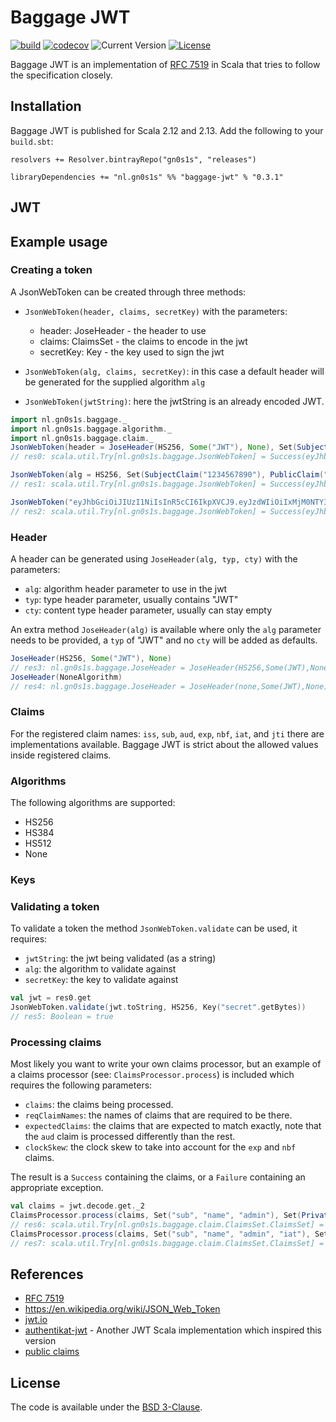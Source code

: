 # Baggage JWT

[![build](https://github.com/Philippus/baggage-jwt/workflows/build/badge.svg)](https://github.com/Philippus/baggage-jwt/actions/workflows/scala.yml?query=workflow%3Abuild+branch%3Amain)
[![codecov](https://codecov.io/gh/Philippus/baggage-jwt/branch/main/graph/badge.svg)](https://codecov.io/gh/Philippus/baggage-jwt)
![Current Version](https://img.shields.io/badge/version-0.3.1-brightgreen.svg?style=flat "0.3.1")
[![License](https://img.shields.io/badge/License-BSD%203--Clause-blue.svg?style=flat "BSD 3-Clause")](LICENSE.md)

Baggage JWT is an implementation of [RFC 7519](https://tools.ietf.org/html/rfc7519) in Scala that tries to follow the
specification closely.

## Installation
Baggage JWT is published for Scala 2.12 and 2.13. Add the following to your `build.sbt`:

```
resolvers += Resolver.bintrayRepo("gn0s1s", "releases")

libraryDependencies += "nl.gn0s1s" %% "baggage-jwt" % "0.3.1"
```

## JWT

## Example usage

### Creating a token
A JsonWebToken can be created through three methods:
- `JsonWebToken(header, claims, secretKey)` with the parameters: 
  - header: JoseHeader - the header to use
  - claims: ClaimsSet - the claims to encode in the jwt
  - secretKey: Key - the key used to sign the jwt

- `JsonWebToken(alg, claims, secretKey)`: in this case a default header will be generated for the supplied algorithm `alg`

- `JsonWebToken(jwtString)`: here the jwtString is an already encoded JWT.

```scala
import nl.gn0s1s.baggage._
import nl.gn0s1s.baggage.algorithm._
import nl.gn0s1s.baggage.claim._
JsonWebToken(header = JoseHeader(HS256, Some("JWT"), None), Set(SubjectClaim("1234567890"), PublicClaim("name", "John Doe"), PrivateClaim("admin", true)), Key("secret".getBytes))
// res0: scala.util.Try[nl.gn0s1s.baggage.JsonWebToken] = Success(eyJhbGciOiJIUzI1NiIsInR5cCI6IkpXVCJ9.eyJzdWIiOiIxMjM0NTY3ODkwIiwibmFtZSI6IkpvaG4gRG9lIiwiYWRtaW4iOnRydWV9.TJVA95OrM7E2cBab30RMHrHDcEfxjoYZgeFONFh7HgQ)

JsonWebToken(alg = HS256, Set(SubjectClaim("1234567890"), PublicClaim("name", "John Doe"), PrivateClaim("admin", true)), Key("secret".getBytes))
// res1: scala.util.Try[nl.gn0s1s.baggage.JsonWebToken] = Success(eyJhbGciOiJIUzI1NiIsInR5cCI6IkpXVCJ9.eyJzdWIiOiIxMjM0NTY3ODkwIiwibmFtZSI6IkpvaG4gRG9lIiwiYWRtaW4iOnRydWV9.TJVA95OrM7E2cBab30RMHrHDcEfxjoYZgeFONFh7HgQ)

JsonWebToken("eyJhbGciOiJIUzI1NiIsInR5cCI6IkpXVCJ9.eyJzdWIiOiIxMjM0NTY3ODkwIiwibmFtZSI6IkpvaG4gRG9lIiwiYWRtaW4iOnRydWV9.TJVA95OrM7E2cBab30RMHrHDcEfxjoYZgeFONFh7HgQ")
// res2: scala.util.Try[nl.gn0s1s.baggage.JsonWebToken] = Success(eyJhbGciOiJIUzI1NiIsInR5cCI6IkpXVCJ9.eyJzdWIiOiIxMjM0NTY3ODkwIiwibmFtZSI6IkpvaG4gRG9lIiwiYWRtaW4iOnRydWV9.TJVA95OrM7E2cBab30RMHrHDcEfxjoYZgeFONFh7HgQ)
```
### Header
A header can be generated using `JoseHeader(alg, typ, cty)` with the parameters:
- `alg`: algorithm header parameter to use in the jwt
- `typ`: type header parameter, usually contains "JWT"
- `cty`: content type header parameter, usually can stay empty

An extra method `JoseHeader(alg)` is available where only the `alg` parameter needs to be provided, a `typ` of "JWT" and
no `cty` will be added as defaults.

```scala
JoseHeader(HS256, Some("JWT"), None)
// res3: nl.gn0s1s.baggage.JoseHeader = JoseHeader(HS256,Some(JWT),None)
JoseHeader(NoneAlgorithm)
// res4: nl.gn0s1s.baggage.JoseHeader = JoseHeader(none,Some(JWT),None)
```
### Claims
For the registered claim names: `iss`, `sub`, `aud`, `exp`, `nbf`, `iat`, and `jti` there are implementations available.
Baggage JWT is strict about the allowed values inside registered claims.
 
### Algorithms
The following algorithms are supported:
- HS256
- HS384
- HS512
- None

### Keys

### Validating a token
To validate a token the method `JsonWebToken.validate` can be used, it requires:
- `jwtString`: the jwt being validated (as a string)
- `alg`: the algorithm to validate against
- `secretKey`: the key to validate against

```scala
val jwt = res0.get
JsonWebToken.validate(jwt.toString, HS256, Key("secret".getBytes))
// res5: Boolean = true

```
### Processing claims
Most likely you want to write your own claims processor, but an example of a claims processor
(see: `ClaimsProcessor.process`) is included which requires the following parameters:
- `claims`: the claims being processed.
- `reqClaimNames`: the names of claims that are required to be there.
- `expectedClaims`: the claims that are expected to match exactly, note that the `aud` claim is processed differently than the rest.
- `clockSkew`: the clock skew to take into account for the `exp` and `nbf` claims.

The result is a `Success` containing the claims, or a `Failure` containing an appropriate exception.

```scala
val claims = jwt.decode.get._2
ClaimsProcessor.process(claims, Set("sub", "name", "admin"), Set(PrivateClaim("admin", true)), java.time.Duration.ZERO)
// res6: scala.util.Try[nl.gn0s1s.baggage.claim.ClaimsSet.ClaimsSet] = Success(Set(SubjectClaim(1234567890), PublicClaim(name,John Doe), PrivateClaim(admin,true)))
ClaimsProcessor.process(claims, Set("sub", "name", "admin", "iat"), Set(PrivateClaim("admin", true)), java.time.Duration.ZERO)
// res7: scala.util.Try[nl.gn0s1s.baggage.claim.ClaimsSet.ClaimsSet] = Failure(java.lang.IllegalArgumentException: Not all required claim names present in claims set)
```
## References
 - [RFC 7519](https://tools.ietf.org/html/rfc7519)
 - https://en.wikipedia.org/wiki/JSON_Web_Token
 - [jwt.io](https://jwt.io/)
 - [authentikat-jwt](https://github.com/jasongoodwin/authentikat-jwt) - Another JWT Scala implementation which inspired
 this version
- [public claims](https://www.iana.org/assignments/jwt/jwt.xhtml)

## License
The code is available under the [BSD 3-Clause](LICENSE.md).
